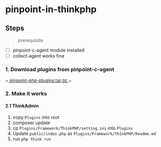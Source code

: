 # pinpoint-in-thinkphp

## Steps

> prerequisite 

- [ ] pinpoint-c-agent module installed
- [ ] collect-agent works fine

### 1. Download plugins from pinpoint-c-agent

~[ pinpoint-php-plugins.tar.gz ](https://github.com/pinpoint-apm/pinpoint-c-agent/releases/download/v4.0.0-beta/pinpoint-php-plugins-v4.0.0.tar.gz)~

### 2. Make it works

#### 2.1 ThinkAdmin

1. copy `Plugins` into root
2. composer update
3. cp `Plugins/Framework/ThinkPHP/setting.ini` into `Plugins`
4. Update `public/index.php` as `Plugins/Framework/ThinkPHP/Readme.md`
5. run `php think run`
